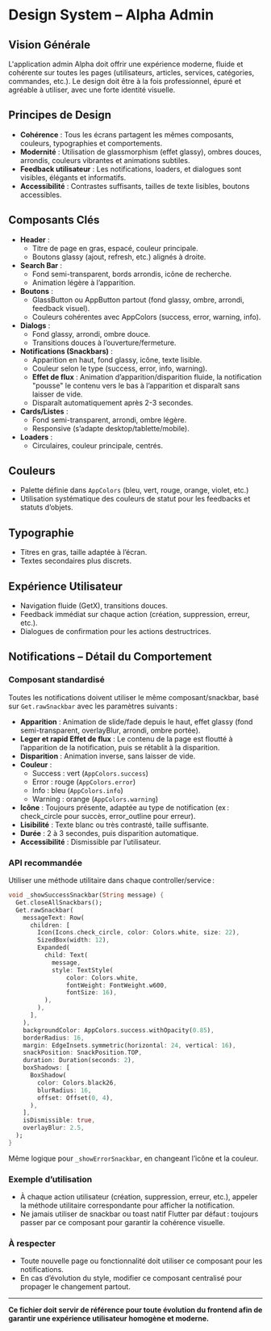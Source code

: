 # Design System – Alpha Admin

## Vision Générale
L'application admin Alpha doit offrir une expérience moderne, fluide et cohérente sur toutes les pages (utilisateurs, articles, services, catégories, commandes, etc.). Le design doit être à la fois professionnel, épuré et agréable à utiliser, avec une forte identité visuelle.

## Principes de Design
- **Cohérence** : Tous les écrans partagent les mêmes composants, couleurs, typographies et comportements.
- **Modernité** : Utilisation de glassmorphism (effet glassy), ombres douces, arrondis, couleurs vibrantes et animations subtiles.
- **Feedback utilisateur** : Les notifications, loaders, et dialogues sont visibles, élégants et informatifs.
- **Accessibilité** : Contrastes suffisants, tailles de texte lisibles, boutons accessibles.

## Composants Clés
- **Header** :
  - Titre de page en gras, espacé, couleur principale.
  - Boutons glassy (ajout, refresh, etc.) alignés à droite.
- **Search Bar** :
  - Fond semi-transparent, bords arrondis, icône de recherche.
  - Animation légère à l’apparition.
- **Boutons** :
  - GlassButton ou AppButton partout (fond glassy, ombre, arrondi, feedback visuel).
  - Couleurs cohérentes avec AppColors (success, error, warning, info).
- **Dialogs** :
  - Fond glassy, arrondi, ombre douce.
  - Transitions douces à l’ouverture/fermeture.
- **Notifications (Snackbars)** :
  - Apparition en haut, fond glassy, icône, texte lisible.
  - Couleur selon le type (success, error, info, warning).
  - **Effet de flux** : Animation d’apparition/disparition fluide, la notification "pousse" le contenu vers le bas à l’apparition et disparaît sans laisser de vide.
  - Disparaît automatiquement après 2-3 secondes.
- **Cards/Listes** :
  - Fond semi-transparent, arrondi, ombre légère.
  - Responsive (s’adapte desktop/tablette/mobile).
- **Loaders** :
  - Circulaires, couleur principale, centrés.

## Couleurs
- Palette définie dans `AppColors` (bleu, vert, rouge, orange, violet, etc.)
- Utilisation systématique des couleurs de statut pour les feedbacks et statuts d’objets.

## Typographie
- Titres en gras, taille adaptée à l’écran.
- Textes secondaires plus discrets.

## Expérience Utilisateur
- Navigation fluide (GetX), transitions douces.
- Feedback immédiat sur chaque action (création, suppression, erreur, etc.).
- Dialogues de confirmation pour les actions destructrices.

## Notifications – Détail du Comportement

### Composant standardisé
Toutes les notifications doivent utiliser le même composant/snackbar, basé sur `Get.rawSnackbar` avec les paramètres suivants :
- **Apparition** : Animation de slide/fade depuis le haut, effet glassy (fond semi-transparent, overlayBlur, arrondi, ombre portée).
- **Leger et rapid Effet de flux** : Le contenu de la page est floutté à l’apparition de la notification, puis se rétablit à la disparition.
- **Disparition** : Animation inverse, sans laisser de vide.
- **Couleur** :
  - Success : vert (`AppColors.success`)
  - Error : rouge (`AppColors.error`)
  - Info : bleu (`AppColors.info`)
  - Warning : orange (`AppColors.warning`)
- **Icône** : Toujours présente, adaptée au type de notification (ex : check_circle pour succès, error_outline pour erreur).
- **Lisibilité** : Texte blanc ou très contrasté, taille suffisante.
- **Durée** : 2 à 3 secondes, puis disparition automatique.
- **Accessibilité** : Dismissible par l’utilisateur.

### API recommandée
Utiliser une méthode utilitaire dans chaque controller/service :
```dart
void _showSuccessSnackbar(String message) {
  Get.closeAllSnackbars();
  Get.rawSnackbar(
    messageText: Row(
      children: [
        Icon(Icons.check_circle, color: Colors.white, size: 22),
        SizedBox(width: 12),
        Expanded(
          child: Text(
            message,
            style: TextStyle(
                color: Colors.white,
                fontWeight: FontWeight.w600,
                fontSize: 16),
          ),
        ),
      ],
    ),
    backgroundColor: AppColors.success.withOpacity(0.85),
    borderRadius: 16,
    margin: EdgeInsets.symmetric(horizontal: 24, vertical: 16),
    snackPosition: SnackPosition.TOP,
    duration: Duration(seconds: 2),
    boxShadows: [
      BoxShadow(
        color: Colors.black26,
        blurRadius: 16,
        offset: Offset(0, 4),
      ),
    ],
    isDismissible: true,
    overlayBlur: 2.5,
  );
}
```
Même logique pour `_showErrorSnackbar`, en changeant l’icône et la couleur.

### Exemple d’utilisation
- À chaque action utilisateur (création, suppression, erreur, etc.), appeler la méthode utilitaire correspondante pour afficher la notification.
- Ne jamais utiliser de snackbar ou toast natif Flutter par défaut : toujours passer par ce composant pour garantir la cohérence visuelle.

### À respecter
- Toute nouvelle page ou fonctionnalité doit utiliser ce composant pour les notifications.
- En cas d’évolution du style, modifier ce composant centralisé pour propager le changement partout.

---

**Ce fichier doit servir de référence pour toute évolution du frontend afin de garantir une expérience utilisateur homogène et moderne.**
